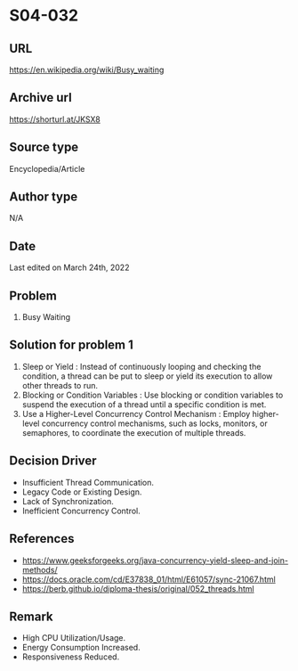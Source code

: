 # S04-032

## URL
https://en.wikipedia.org/wiki/Busy_waiting

## Archive url
https://shorturl.at/JKSX8

## Source type
Encyclopedia/Article

## Author type
N/A

## Date
Last edited on March 24th, 2022

## Problem
1. Busy Waiting

## Solution for problem 1
1. Sleep or Yield : Instead of continuously looping and checking the condition, a thread can be put to sleep or yield its execution to allow other threads to run.
2. Blocking or Condition Variables : Use blocking or condition variables to suspend the execution of a thread until a specific condition is met.
3. Use a Higher-Level Concurrency Control Mechanism : Employ higher-level concurrency control mechanisms, such as locks, monitors, or semaphores, to coordinate the execution of multiple threads.

## Decision Driver
- Insufficient Thread Communication.
- Legacy Code or Existing Design.
- Lack of Synchronization.
- Inefficient Concurrency Control.

## References 
- https://www.geeksforgeeks.org/java-concurrency-yield-sleep-and-join-methods/
- https://docs.oracle.com/cd/E37838_01/html/E61057/sync-21067.html
- https://berb.github.io/diploma-thesis/original/052_threads.html

## Remark
- High CPU Utilization/Usage.
- Energy Consumption Increased.
- Responsiveness Reduced.
